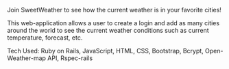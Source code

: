Join SweetWeather to see how the current weather is in your favorite cities!

This web-application allows a user to create a login and add as many cities around the world to see the current weather conditions such as current temperature, forecast, etc.

Tech Used: Ruby on Rails, JavaScript, HTML, CSS, Bootstrap, Bcrypt, Open-Weather-map API, Rspec-rails
